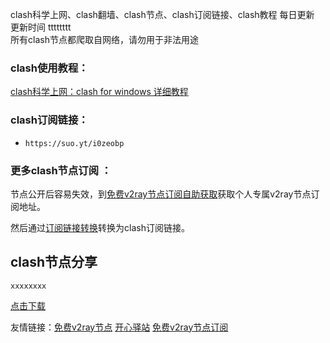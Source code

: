 clash科学上网、clash翻墙、clash节点、clash订阅链接、clash教程 每日更新  更新时间 tttttttt  
所有clash节点都爬取自网络，请勿用于非法用途  

### clash使用教程：

[clash科学上网：clash for windows 详细教程](https://www.v2rayfree.eu.org/post/clash-for-windows-tutorial/)

### clash订阅链接：

- `https://suo.yt/i0zeobp`  
### 更多clash节点订阅 ：
节点公开后容易失效，到[免费v2ray节点订阅自助获取](https://www.v2rayfree.eu.org/post/free-v2ray/)获取个人专属v2ray节点订阅地址。

然后通过[订阅链接转换](https://www.v2rayfree.eu.org/post/v2ray-to-clash/)转换为clash订阅链接。

## clash节点分享
```  
xxxxxxxx
```

[点击下载](https://github.com/aiboboxx/clashfree/blob/main/clash.yml)

友情链接：[免费v2ray节点](https://www.v2rayfree.eu.org)  [开心驿站](https://www.kxyz.eu.org)  [免费v2ray节点订阅](https://github.com/aiboboxx/v2rayfree) 

